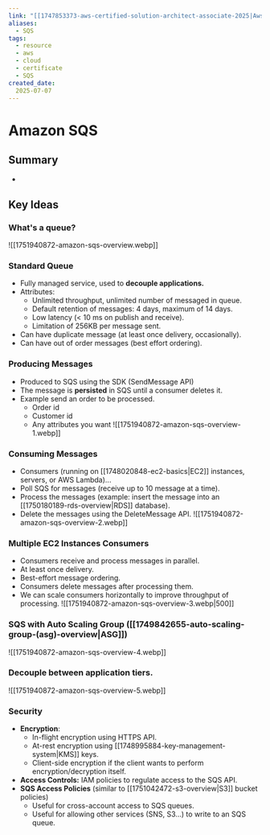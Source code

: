 ```yaml
---
link: "[[1747853373-aws-certified-solution-architect-associate-2025|Aws Certified Solution Architect Associate 2025]]"
aliases: 
  - SQS
tags:
  - resource
  - aws
  - cloud
  - certificate
  - SQS
created_date:
  2025-07-07
---
```

# Amazon SQS
## Summary
- 

## Key Ideas
### What's a queue?
![[1751940872-amazon-sqs-overview.webp]]

### Standard Queue
- Fully managed service, used to **decouple applications.**
- Attributes:
  - Unlimited throughput, unlimited number of messaged in queue.
  - Default retention of messages: 4 days, maximum of 14 days.
  - Low latency (< 10 ms on publish and receive).
  - Limitation of 256KB per message sent.
- Can have duplicate message (at least once delivery, occasionally).
- Can have out of order messages (best effort ordering).

### Producing Messages
- Produced to SQS using the SDK (SendMessage API)
- The message is **persisted** in SQS until a consumer deletes it.
- Example send an order to be processed.
  - Order id
  - Customer id
  - Any attributes you want
![[1751940872-amazon-sqs-overview-1.webp]]

### Consuming Messages
- Consumers (running on [[1748020848-ec2-basics|EC2]] instances, servers, or AWS Lambda)...
- Poll SQS for messages (receive up to 10 message at a time).
- Process the messages (example: insert the message into an [[1750180189-rds-overview|RDS]] database).
- Delete the messages using the DeleteMessage API.
![[1751940872-amazon-sqs-overview-2.webp]]

### Multiple EC2 Instances Consumers
- Consumers receive and process messages in parallel.
- At least once delivery.
- Best-effort message ordering.
- Consumers delete messages after processing them.
- We can scale consumers horizontally to improve throughput of processing.
![[1751940872-amazon-sqs-overview-3.webp|500]]

### SQS with Auto Scaling Group ([[1749842655-auto-scaling-group-(asg)-overview|ASG]])
![[1751940872-amazon-sqs-overview-4.webp]]

### Decouple between application tiers.
![[1751940872-amazon-sqs-overview-5.webp]]

### Security
- **Encryption**:
  - In-flight encryption using HTTPS API.
  - At-rest encryption using [[1748995884-key-management-system|KMS]] keys.
  - Client-side encryption if the client wants to perform encryption/decryption itself.
- **Access Controls:** IAM policies to regulate access to the SQS API.
- **SQS Access Policies** (similar to [[1751042472-s3-overview|S3]] bucket policies)
  - Useful for cross-account access to SQS queues.
  - Useful for allowing other services (SNS, S3...) to write to an SQS queue.

